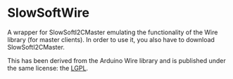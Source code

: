 SlowSoftWire
=========

A wrapper for SlowSoftI2CMaster emulating the functionality of the Wire library (for master clients). In order to use it, you also have to download SlowSoftI2CMaster.

This has been derived from the Arduino Wire library and is published
under the same license: the [LGPL](http://www.gnu.org/licenses/lgpl-3.0.html). 
